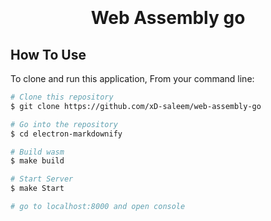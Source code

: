 
<h1 align="center">
  <br>
  
  <br>
  Web Assembly go
  <br>
</h1>


## How To Use

To clone and run this application, From your command line:

```bash
# Clone this repository
$ git clone https://github.com/xD-saleem/web-assembly-go

# Go into the repository
$ cd electron-markdownify

# Build wasm
$ make build

# Start Server
$ make Start

# go to localhost:8000 and open console
```

